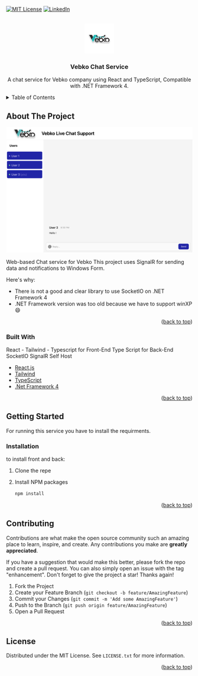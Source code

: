 <div id="top"></div>

[![MIT License][license-shield]][license-url]
[![LinkedIn][linkedin-shield]][linkedin-url]



<!-- PROJECT LOGO -->
<br />
<div align="center">
  <a href="https://vebko.org/en/Default.aspx">
    <img src="images/logo.png" alt="Logo" width="80" height="80">
  </a>

  <h3 align="center">Vebko Chat Service</h3>

  <p align="center">
    A chat service for Vebko company using React and TypeScript, Compatible with .NET Framework 4.
</div>



<!-- TABLE OF CONTENTS -->
<details>
  <summary>Table of Contents</summary>
  <ol>
    <li>
      <a href="#about-the-project">About The Project</a>
      <ul>
        <li><a href="#built-with">Built With</a></li>
      </ul>
    </li>
    <li>
      <a href="#getting-started">Getting Started</a>
      <ul>
        <li><a href="#installation">Installation</a></li>
      </ul>
    </li>
    <li><a href="#contributing">Contributing</a></li>
    <li><a href="#license">License</a></li>
  </ol>
</details>



<!-- ABOUT THE PROJECT -->
## About The Project

[![Product Name Screen Shot][product-screenshot]](https://vebko.org/en/Software.aspx)

Web-based Chat service for Vebko
This project uses SignalR for sending data and notifications to Windows Form.

Here's why:
* There is not a good and clear library to use SocketIO on .NET Framework 4
* .NET Framework version was too old because we have to support winXP :smile:

<p align="right">(<a href="#top">back to top</a>)</p>



### Built With

React - Tailwind - Typescript for Front-End
Type Script for Back-End
SocketIO
SignalR Self Host

* [React.js](https://reactjs.org/)
* [Tailwind](https://tailwindcss.com/)
* [TypeScript](https://www.typescriptlang.org/)
* [.Net Framework 4](https://www.microsoft.com/en-gb/download/details.aspx?id=17851)

<p align="right">(<a href="#top">back to top</a>)</p>



<!-- GETTING STARTED -->
## Getting Started

For running this service you have to install the requirments.


### Installation

to install front and back:

1. Clone the repe
2. Install NPM packages
 
   ```sh
   npm install
   ```

<p align="right">(<a href="#top">back to top</a>)</p>




<!-- CONTRIBUTING -->
## Contributing

Contributions are what make the open source community such an amazing place to learn, inspire, and create. Any contributions you make are **greatly appreciated**.

If you have a suggestion that would make this better, please fork the repo and create a pull request. You can also simply open an issue with the tag "enhancement".
Don't forget to give the project a star! Thanks again!

1. Fork the Project
2. Create your Feature Branch (`git checkout -b feature/AmazingFeature`)
3. Commit your Changes (`git commit -m 'Add some AmazingFeature'`)
4. Push to the Branch (`git push origin feature/AmazingFeature`)
5. Open a Pull Request

<p align="right">(<a href="#top">back to top</a>)</p>



<!-- LICENSE -->
## License

Distributed under the MIT License. See `LICENSE.txt` for more information.

<p align="right">(<a href="#top">back to top</a>)</p>


<!-- MARKDOWN LINKS & IMAGES -->
<!-- https://www.markdownguide.org/basic-syntax/#reference-style-links -->
[license-shield]: https://img.shields.io/github/license/othneildrew/Best-README-Template.svg?style=for-the-badge
[license-url]: https://github.com/iw4p/Vebko-Chat-Service/blob/master/LICENSE.txt
[linkedin-shield]: https://img.shields.io/badge/-LinkedIn-black.svg?style=for-the-badge&logo=linkedin&colorB=555
[linkedin-url]: https://linkedin.com/in/nimk
[product-screenshot]: images/screenshot.png
